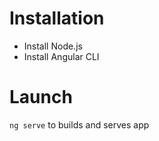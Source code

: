# Installation
- Install Node.js
- Install Angular CLI

# Launch
````ng serve```` to builds and serves app

